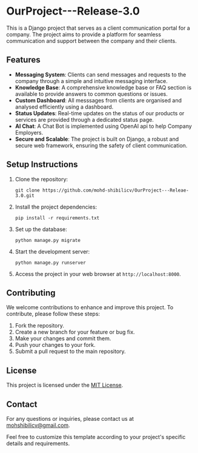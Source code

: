 # OurProject---Release-3.0

This is a Django project that serves as a client communication portal for a company. The project aims to provide a platform for seamless communication and support between the company and their clients.

## Features

- **Messaging System**: Clients can send messages and requests to the company through a simple and intuitive messaging interface.
- **Knowledge Base**: A comprehensive knowledge base or FAQ section is available to provide answers to common questions or issues.
- **Custom Dashboard**: All messsages from clients are organised and analysed efficiently using a dashboard.
- **Status Updates**: Real-time updates on the status of our products or services are provided through a dedicated status page.
- **AI Chat**: A Chat Bot is implemented using OpenAI api to help Company Employers.
- **Secure and Scalable**: The project is built on Django, a robust and secure web framework, ensuring the safety of client communication.

## Setup Instructions

1. Clone the repository:

   ```
   git clone https://github.com/mohd-shibilicv/OurProject---Releae-3.0.git
   ```

2. Install the project dependencies:

   ```
   pip install -r requirements.txt
   ```

3. Set up the database:

   ```
   python manage.py migrate
   ```

4. Start the development server:

   ```
   python manage.py runserver
   ```

5. Access the project in your web browser at `http://localhost:8000`.

## Contributing

We welcome contributions to enhance and improve this project. To contribute, please follow these steps:

1. Fork the repository.
2. Create a new branch for your feature or bug fix.
3. Make your changes and commit them.
4. Push your changes to your fork.
5. Submit a pull request to the main repository.

## License

This project is licensed under the [MIT License](https://opensource.org/licenses/MIT).

## Contact

For any questions or inquiries, please contact us at mohshibilicv@gmail.com.

Feel free to customize this template according to your project's specific details and requirements.
